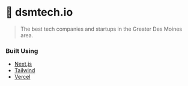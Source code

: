 # 🚀 dsmtech.io

> The best tech companies and startups in the Greater Des Moines area.

### Built Using

- [Next.js](https://nextjs.org/)
- [Tailwind](https://tailwindcss.com)
- [Vercel](https://vercel.com)
